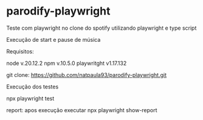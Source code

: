 # parodify-playwright
Teste com playwright no clone do spotify utilizando playwright e type script

Execução de start e pause de música

Requisitos: 

node v.20.12.2
npm v.10.5.0
playwritght v1.17.132


git clone: https://github.com/natpaula93/parodify-playwright.git


Execução dos testes 

npx playwright test

report: apos execução executar npx playwright show-report 


